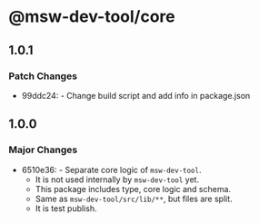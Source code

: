# @msw-dev-tool/core

## 1.0.1

### Patch Changes

- 99ddc24: - Change build script and add info in package.json

## 1.0.0

### Major Changes

- 6510e36: - Separate core logic of `msw-dev-tool`.
  - It is not used internally by `msw-dev-tool` yet.
  - This package includes type, core logic and schema.
  - Same as `msw-dev-tool/src/lib/**`, but files are split.
  - It is test publish.
